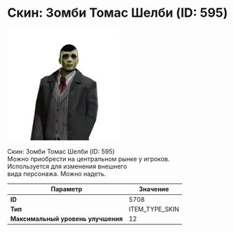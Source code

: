 # Скин: Зомби Томас Шелби (ID: 595)

![Item Image](../img/5708.webp?raw=true)

Скин: Зомби Томас Шелби (ID: 595)<br>Можно приобрести на центральном рынке у игроков.<br>Используется для изменения внешнего<br>вида персонажа. Можно надеть.


| Параметр | Значение |
|----------|----------|
| **ID** | 5708 |
| **Тип** | ITEM_TYPE_SKIN |
| **Максимальный уровень улучшения** | 12 |

